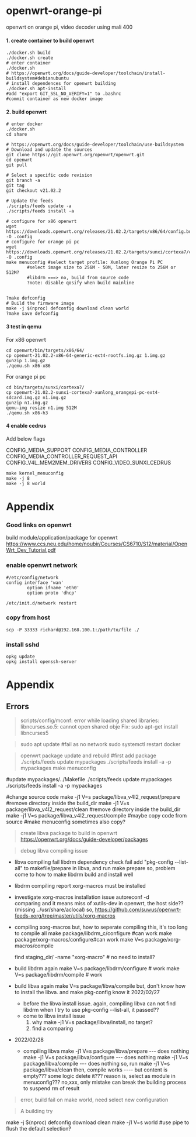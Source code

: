 # openwrt-orange-pi
openwrt on orange pi, video decoder using mali 400

#### 1. create container to build openwrt
```
./docker.sh build
./docker.sh create
# enter container
./docker.sh
# https://openwrt.org/docs/guide-developer/toolchain/install-buildsystem#debianubuntu
# install dependences for openwrt building
./docker.sh apt-install
#add "export GIT_SSL_NO_VERIFY=1" to .bashrc
#commit container as new docker image
```

#### 2. build openwrt
```
# enter docker
./docker.sh
cd share

# https://openwrt.org/docs/guide-developer/toolchain/use-buildsystem
# Download and update the sources
git clone https://git.openwrt.org/openwrt/openwrt.git
cd openwrt
git pull
 
# Select a specific code revision
git branch -a
git tag
git checkout v21.02.2
 
# Update the feeds
./scripts/feeds update -a
./scripts/feeds install -a
 
# configure for x86 openwrt
wget https://downloads.openwrt.org/releases/21.02.2/targets/x86/64/config.buildinfo -O .config
# configure for orange pi pc
wget https://downloads.openwrt.org/releases/21.02.2/targets/sunxi/cortexa7/config.buildinfo -O .config
make menuconfig #select target profile: Xunlong Orange Pi PC
		#select image size to 256M - 50M, later resize to 256M or 512M?
		#libdrm ===> no, build from source code
		?note: disable qosify when build mainline


?make defconfig 
# Build the firmware image
make -j $(nproc) defconfig download clean world
?make save defconfig
```

#### 3 test in qemu
For x86 openwrt
```
cd openwrt/bin/targets/x86/64/
cp openwrt-21.02.2-x86-64-generic-ext4-rootfs.img.gz 1.img.gz
gunzip 1.img.gz
./qemu.sh x86-x86
```

For orange pi pc
```
cd bin/targets/sunxi/cortexa7/
cp openwrt-21.02.2-sunxi-cortexa7-xunlong_orangepi-pc-ext4-sdcard.img.gz n1.img.gz
gunzip n1.img.gz
qemu-img resize n1.img 512M
./qemu.sh x86-h3
```

#### 4 enable cedrus
Add below flags

CONFIG_MEDIA_SUPPORT
CONFIG_MEDIA_CONTROLLER
CONFIG_MEDIA_CONTROLLER_REQUEST_API
CONFIG_V4L_MEM2MEM_DRIVERS
CONFIG_VIDEO_SUNXI_CEDRUS

```
make kernel_menuconfig
make -j 8
make -j 8 world
```




# Appendix
### Good links on openwrt
build module/application/package for openwrt
https://www.ccs.neu.edu/home/noubir/Courses/CS6710/S12/material/OpenWrt_Dev_Tutorial.pdf

### enable openwrt network
```
#/etc/config/network
config interface 'wan'      
        option ifname 'eth0'
        option proto 'dhcp' 

/etc/init.d/network restart
```

### copy from host
```
scp -P 33333 richard@192.168.100.1:/path/to/file ./
```

### install sshd
```
opkg update
opkg install openssh-server
```


# Appendix
## Errors
> scripts/config/mconf: error while loading shared libraries: libncurses.so.5: cannot open shared obje
Fix: sudo apt-get install libncurses5

> sudo apt update #fail as no network
sudo systemctl restart docker

> openwrt package update and rebuild
#first add package
./scripts/feeds update mypackages
./scripts/feeds install -a -p mypackages
make menuconfig

#update mypackages/../Makefile
./scripts/feeds update mypackages
./scripts/feeds install -a -p mypackages

#change source code
make -j1 V=s package/libva_v4l2_request/prepare #remove directory inside the build_dir
make -j1 V=s package/libva_v4l2_request/clean   #remove directory inside the build_dir
make -j1 V=s package/libva_v4l2_request/compile #maybe copy code from source
                                        #make menuconfig sometimes also copy?


> create libva package to build in openwrt
https://openwrt.org/docs/guide-developer/packages

> debug libva compiling issue
- libva compiling fail
  libdrm dependency check fail
  add "pkg-config --list-all" to makefile/prepare in libva, and run make prepare
  so, problem come to how to make libdrm build and install well
- libdrm compiling report xorg-macros must be installed

- investigate xorg-macros installation issue
  autoreconf -d  
  comparing and it means miss of xutils-dev in openwrt, the host side??(missing ../usr/share/aclocal)
  so, 
  https://github.com/suwus/openwrt-feeds-xorg/tree/master/utils/xorg-macros

- compiling xorg-macros
  but, how to seperate compiling this, it's too long to compile all
  make package/libdrm_c/configure #can work
  make package/xorg-macros/configure#can work
  make V=s package/xorg-macros/compile
 
  find staging_dir/ -name "xorg-macro" # no need to install?
  
- build libdrm again
  make V=s package/libdrm/configure # work
  make V=s package/libdrm/compile # work

- build libva again
  make V=s package/libva/compile
  but, don't know how to install the libva. and make pkg-config know it
  2022/02/27
     * before the libva install issue. again, compiling libva can not find libdrm
       when I try to use pkg-config --list-all, it passed??
     * come to libva install issue
       1. why make -j1 V=s package/libva/install, no target?
       2. find a comparing
 
- 2022/02/28
  * compiling libva
    make -j1 V=s package/libva/prepare --- does nothing
    make -j1 V=s package/libva/configure --- does nothing
    make -j1 V=s package/libva/compile --- does nothing
    so, run
    make -j1 V=s package/libva/clean
    then, compile works
    ---- but content is empty??? some logic delete it???
         reason is, select as module in menuconfig???
         no,xxx, only mistake can break the building process to suspend rm of result


> error, build fail on make world, need select new configuration

> A building try
  
  make -j $(nproc) defconfig download clean 
  make -j1 V=s world  #use pipe to flush the default selection?

> 
